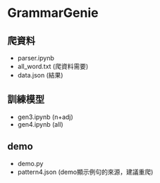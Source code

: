# GrammarGenie
## 爬資料
- parser.ipynb
- all_word.txt (爬資料需要)
- data.json (結果)
## 訓練模型
- gen3.ipynb (n+adj)
- gen4.ipynb (all)
## demo
- demo.py
- pattern4.json (demo顯示例句的來源，建議重爬)
